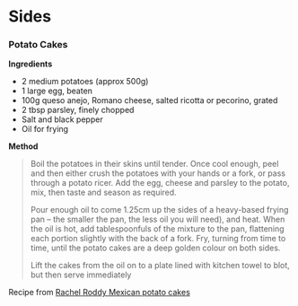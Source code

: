 # Sides

### Potato Cakes

**Ingredients**

* 2 medium potatoes (approx 500g)
* 1 large egg, beaten
* 100g queso anejo, Romano cheese, salted ricotta or pecorino, grated
* 2 tbsp parsley, finely chopped
* Salt and black pepper
* Oil for frying

**Method**

><p>Boil the potatoes in their skins until tender. Once cool enough, peel and then either crush the potatoes with your hands or a fork, or pass through a potato ricer. Add the egg, cheese and parsley to the potato, mix, then taste and season as required.</p>
><p>Pour enough oil to come 1.25cm up the sides of a heavy-based frying pan – the smaller the pan, the less oil you will need), and heat. When the oil is hot, add tablespoonfuls of the mixture to the pan, flattening each portion slightly with the back of a fork. Fry, turning from time to time, until the potato cakes are a deep golden colour on both sides.</p>
><p>Lift the cakes from the oil on to a plate lined with kitchen towel to blot, but then serve immediately</p>


Recipe from [Rachel Roddy Mexican potato cakes](https://www.theguardian.com/food/2018/sep/10/rachel-roddy-mexican-potato-cakes-and-salsa-recipe)